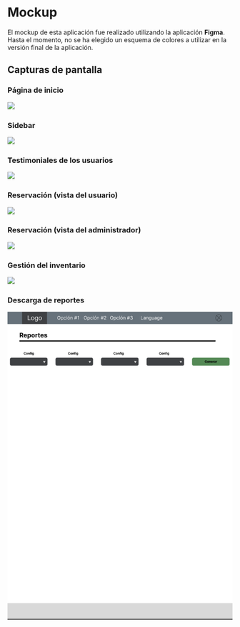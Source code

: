 # Mockup

El mockup de esta aplicación fue realizado utilizando la aplicación **Figma**. Hasta el momento, no se ha elegido un esquema de colores a utilizar en la versión final de la aplicación.

## Capturas de pantalla

### Página de inicio

![](screenshots/index.jpeg)

### Sidebar

![](screenshots/sidebar.jpeg)

### Testimoniales de los usuarios

![](screenshots/testimoniales.jpeg)

### Reservación (vista del usuario)

![](screenshots/reservacion_vista_user.jpeg)

### Reservación (vista del administrador)

![](screenshots/reservacion_vista_admin.jpeg)

### Gestión del inventario

![](screenshots/inventario.jpeg)

### Descarga de reportes

![](screenshots/reportes.png)
